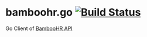 # bamboohr.go [![Build Status](https://travis-ci.org/AkihikoITOH/bamboohr.go.svg?branch=master)](https://travis-ci.org/AkihikoITOH/bamboohr.go)

Go Client of [BambooHR API](https://www.bamboohr.com/api/documentation/)
